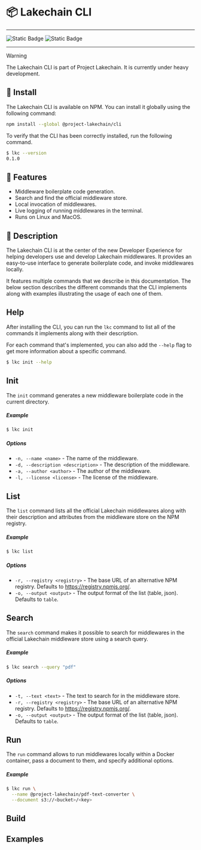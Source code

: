 # 📦 Lakechain CLI

---

![Static Badge](https://img.shields.io/badge/Project-Lakechain-danger?style=for-the-badge&color=green) ![Static Badge](https://img.shields.io/badge/API-unstable-danger?style=for-the-badge&color=orange)

---

> [!Warning]
> The Lakechain CLI is part of Project Lakechain. It is currently under heavy development.

## 🚀 Install

The Lakechain CLI is available on NPM. You can install it globally using the following command:

```bash
npm install --global @project-lakechain/cli
```

To verify that the CLI has been correctly installed, run the following command.

```bash
$ lkc --version
0.1.0
```

## 🔖 Features

- Middleware boilerplate code generation.
- Search and find the official middleware store.
- Local invocation of middlewares.
- Live logging of running middlewares in the terminal.
- Runs on Linux and MacOS.

## 🔰 Description

The Lakechain CLI is at the center of the new Developer Experience for helping developers use and develop Lakechain middlewares. It provides an easy-to-use interface to generate boilerplate code, and invoke middlewares locally.

It features multiple commands that we describe in this documentation. The below section describes the different commands that the CLI implements along with examples illustrating the usage of each one of them.

## Help

After installing the CLI, you can run the `lkc` command to list all of the commands it implements along with their description.

For each command that's implemented, you can also add the `--help` flag to get more information about a specific command.

```bash
$ lkc init --help
```

## Init

The `init` command generates a new middleware boilerplate code in the current directory.

##### Example

```bash
$ lkc init
```

##### Options

- `-n, --name <name>` - The name of the middleware.
- `-d, --description <description>` - The description of the middleware.
- `-a, --author <author>` - The author of the middleware.
- `-l, --license <license>` - The license of the middleware.

## List

The `list` command lists all the official Lakechain middlewares along with their description and attributes from the middleware store on the NPM registry.

##### Example

```bash
$ lkc list
```

##### Options

- `-r, --registry <registry>` - The base URL of an alternative NPM registry. Defaults to https://registry.npmjs.org/.
- `-o, --output <output>` - The output format of the list (table, json). Defaults to `table`.

## Search

The `search` command makes it possible to search for middlewares in the official Lakechain middleware store using a search query.

##### Example

```bash
$ lkc search --query "pdf"
```

##### Options

- `-t, --text <text>` - The text to search for in the middleware store.
- `-r, --registry <registry>` - The base URL of an alternative NPM registry. Defaults to https://registry.npmjs.org/.
- `-o, --output <output>` - The output format of the list (table, json). Defaults to `table`.

## Run

The `run` command allows to run middlewares locally within a Docker container, pass a document to them, and specify additional options.

##### Example

```bash
$ lkc run \
  --name @project-lakechain/pdf-text-converter \
  --document s3://<bucket>/<key>
```

## Build

## Examples
